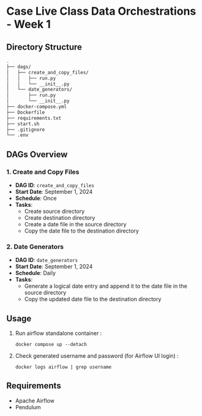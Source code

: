 
# Case Live Class Data Orchestrations - Week 1

## Directory Structure
```bash
.
├── dags/
│   ├── create_and_copy_files/
│   │   ├── run.py
│   │   └── __init__.py
│   └── date_generators/
│       ├── run.py
│       └── __init__.py
├── docker-compose.yml
├── Dockerfile
├── requirements.txt
├── start.sh
├── .gitignore
└── .env
```
## DAGs Overview

### 1. Create and Copy Files

- **DAG ID**: `create_and_copy_files`
- **Start Date**: September 1, 2024
- **Schedule**: Once
- **Tasks**:
  - Create source directory
  - Create destination directory
  - Create a date file in the source directory
  - Copy the date file to the destination directory

### 2. Date Generators

- **DAG ID**: `date_generators`
- **Start Date**: September 1, 2024
- **Schedule**: Daily
- **Tasks**:
  - Generate a logical date entry and append it to the date file in the source directory
  - Copy the updated date file to the destination directory

## Usage

1. Run airflow standalone container :
    ```
    docker compose up --detach
    ```
2. Check generated username and password (for Airflow UI login) :
    ```
    docker logs airflow | grep username
    ```

## Requirements

- Apache Airflow
- Pendulum

